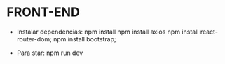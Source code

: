# FRONT-END


* Instalar dependencias:
npm install 
npm install axios
npm install react-router-dom;
npm install bootstrap;

* Para star:
npm run dev